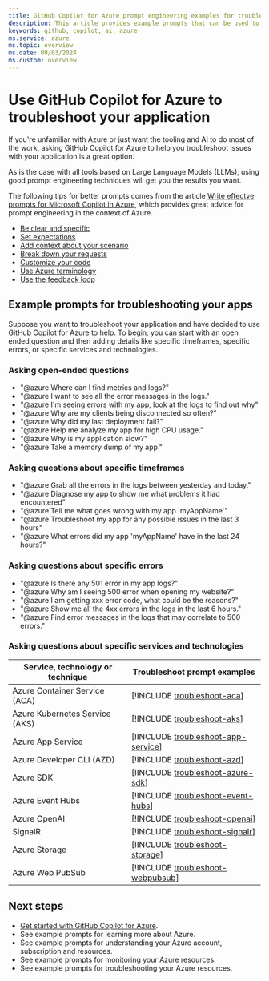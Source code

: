 ```yaml
---
title: GitHub Copilot for Azure prompt engineering examples for troubleshooting your application
description: This article provides example prompts that can be used to help troubleshoot your application in the cloud.
keywords: github, copilot, ai, azure
ms.service: azure
ms.topic: overview
ms.date: 09/03/2024
ms.custom: overview
---
```


# Use GitHub Copilot for Azure to troubleshoot your application

If you're unfamiliar with Azure or just want the tooling and AI to do most of the work, asking GitHub Copilot for Azure to help you troubleshoot issues with your application is a great option.

As is the case with all tools based on Large Language Models (LLMs), using good prompt engineering techniques will get you the results you want.

The following tips for better prompts comes from the article [Write effectve prompts for Microsoft Copilot in Azure](/azure/copilot/write-effective-prompts), which provides great advice for prompt engineering in the context of Azure.

- [Be clear and specific](/azure/copilot/write-effective-prompts#be-clear-and-specific)
- [Set expectations](/azure/copilot/write-effective-prompts#set-expectations)
- [Add context about your scenario](/azure/copilot/write-effective-prompts#add-context-about-your-scenario)
- [Break down your requests](/azure/copilot/write-effective-prompts#break-down-your-requests)
- [Customize your code](/azure/copilot/write-effective-prompts#customize-your-code)
- [Use Azure terminology](/azure/copilot/write-effective-prompts#use-azure-terminology)
- [Use the feedback loop](/azure/copilot/write-effective-prompts#use-the-feedback-loop)


## Example prompts for troubleshooting your apps

Suppose you want to troubleshoot your application and have decided to use GitHub Copilot for Azure to help. To begin, you can start with an open ended question and then adding details like specific timeframes, specific errors, or specific services and technologies. 

### Asking open-ended questions

- "@azure Where can I find metrics and logs?"
- "@azure I want to see all the error messages in the logs."
- "@azure I'm seeing errors with my app, look at the logs to find out why"
- "@azure Why are my clients being disconnected so often?"
- "@azure Why did my last deployment fail?"
- "@azure Help me analyze my app for high CPU usage."
- "@azure Why is my application slow?"
- "@azure Take a memory dump of my app."


### Asking questions about specific timeframes

- "@azure Grab all the errors in the logs between yesterday and today."
- "@azure Diagnose my app to show me what problems it had encountered"
- "@azure Tell me what goes wrong with my app 'myAppName'"
- "@azure Troubleshoot my app for any possible issues in the last 3 hours"
- "@azure What errors did my app 'myAppName' have in the last 24 hours?"


### Asking questions about specific errors

- "@azure Is there any 501 error in my app logs?"
- "@azure Why am I seeing 500 error when opening my website?"
- "@azure I am getting xxx error code, what could be the reasons?"
- "@azure Show me all the 4xx errors in the logs in the last 6 hours."
- "@azure Find error messages in the logs that may correlate to 500 errors."


### Asking questions about specific services and technologies

|Service, technology or technique|Troubleshoot prompt examples|
|---|---|
|Azure Container Service (ACA)|[!INCLUDE [troubleshoot-aca](./includes/troubleshoot-aca.md)]|
|Azure Kubernetes Service (AKS)|[!INCLUDE [troubleshoot-aks](./includes/troubleshoot-aks.md)]|
|Azure App Service|[!INCLUDE [troubleshoot-app-service](./includes/troubleshoot-app-service.md)]|
|Azure Developer CLI (AZD)|[!INCLUDE [troubleshoot-azd](./includes/troubleshoot-azd.md)]|
|Azure SDK|[!INCLUDE [troubleshoot-azure-sdk](./includes/troubleshoot-azure-sdk.md)]|
|Azure Event Hubs|[!INCLUDE [troubleshoot-event-hubs](./includes/troubleshoot-event-hubs.md)]|
|Azure OpenAI|[!INCLUDE [troubleshoot-openai](./includes/troubleshoot-openai.md)]|
|SignalR|[!INCLUDE [troubleshoot-signalr](./includes/troubleshoot-signalr.md)]|
|Azure Storage|[!INCLUDE [troubleshoot-storage](./includes/troubleshoot-storage.md)]|
|Azure Web PubSub|[!INCLUDE [troubleshoot-webpubsub](./includes/troubleshoot-webpubsub.md)]|


## Next steps

- [Get started with GitHub Copilot for Azure](introduction.md).
- See example prompts for learning more about Azure.
- See example prompts for understanding your Azure account, subscription and resources.
- See example prompts for monitoring your Azure resources.
- See example prompts for troubleshooting your Azure resources.